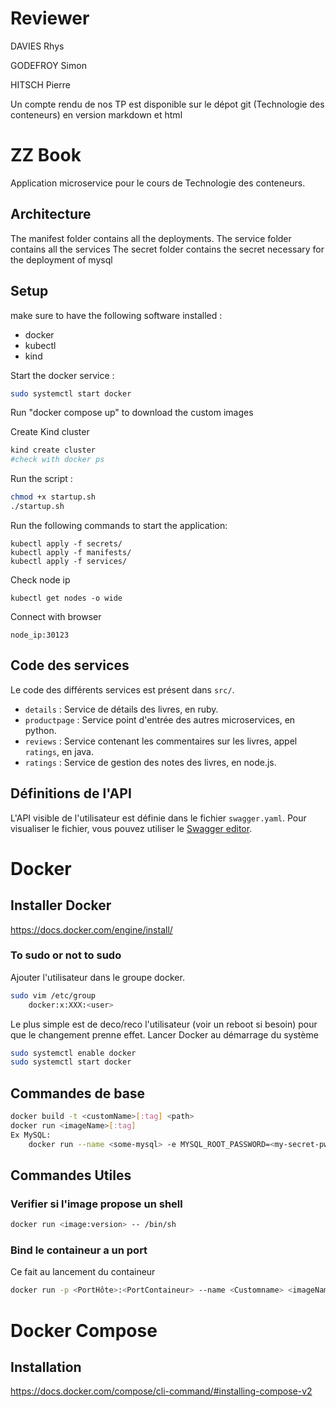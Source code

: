 # Reviewer

DAVIES Rhys

GODEFROY Simon

HITSCH Pierre

Un compte rendu de nos TP est disponible sur le dépot git (Technologie des conteneurs) en version markdown et html

# ZZ Book

Application microservice pour le cours de Technologie des conteneurs.

## Architecture

The manifest folder contains all the deployments. 
The service folder contains all the services
The secret folder contains the secret necessary for the deployment of mysql

## Setup

make sure to have the following software installed :
- docker
- kubectl
- kind

Start the docker service :
```bash
sudo systemctl start docker
```

Run "docker compose up" to download the custom images

Create Kind cluster
```bash
kind create cluster
#check with docker ps
```

Run the script :
```bash
chmod +x startup.sh
./startup.sh
```

Run the following commands to start the application:
```
kubectl apply -f secrets/
kubectl apply -f manifests/
kubectl apply -f services/
```

Check node ip
```
kubectl get nodes -o wide
```

Connect with browser
```
node_ip:30123
```

## Code des services

Le code des différents services est présent dans `src/`.

* `details` : Service de détails des livres, en ruby.
* `productpage` : Service point d'entrée des autres microservices, en python.
* `reviews` : Service contenant les commentaires sur les livres, appel `ratings`, en java.
* `ratings` : Service de gestion des notes des livres, en node.js.

## Définitions de l'API

L'API visible de l'utilisateur est définie dans le fichier `swagger.yaml`. Pour visualiser le fichier, vous pouvez utiliser le [Swagger editor](https://editor.swagger.io/).

# Docker
## Installer Docker
https://docs.docker.com/engine/install/

### To sudo or not to sudo

Ajouter l'utilisateur dans le groupe docker. 
```bash
sudo vim /etc/group
	docker:x:XXX:<user>
```
Le plus simple est de deco/reco l'utilisateur (voir un reboot si besoin) pour que le changement prenne effet.
Lancer Docker au démarrage du système
```bash
sudo systemctl enable docker
sudo systemctl start docker
```

## Commandes de base

```bash
docker build -t <customName>[:tag] <path>
docker run <imageName>[:tag]
Ex MySQL:
	docker run --name <some-mysql> -e MYSQL_ROOT_PASSWORD=<my-secret-pw> -d mysql:tag
```



## Commandes Utiles

### Verifier si l'image propose un shell
```bash
docker run <image:version> -- /bin/sh
```

### Bind le containeur a un port
Ce fait au lancement du containeur

```bash
docker run -p <PortHôte>:<PortContaineur> --name <Customname> <imageName>
```

# Docker Compose
## Installation
https://docs.docker.com/compose/cli-command/#installing-compose-v2

